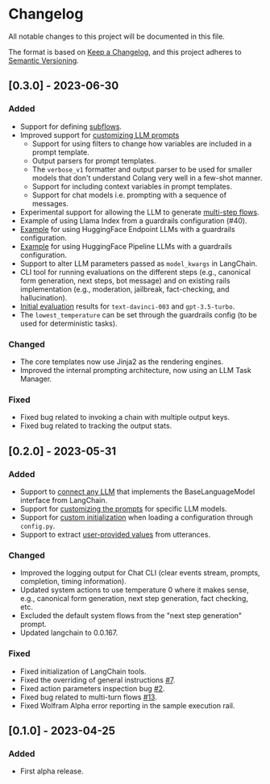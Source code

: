 # Changelog
All notable changes to this project will be documented in this file.

The format is based on [Keep a Changelog](https://keepachangelog.com/en/1.0.0/),
and this project adheres to [Semantic Versioning](https://semver.org/spec/v2.0.0.html).

## [0.3.0] - 2023-06-30

### Added

- Support for defining [subflows](docs/user_guide/colang-language-syntax-guide.md#subflows).
- Improved support for [customizing LLM prompts](docs/user_guide/advanced/prompt-customization.md)
  - Support for using filters to change how variables are included in a prompt template.
  - Output parsers for prompt templates.
  - The `verbose_v1` formatter and output parser to be used for smaller models that don't understand Colang very well in a few-shot manner.
  - Support for including context variables in prompt templates.
  - Support for chat models i.e. prompting with a sequence of messages.
- Experimental support for allowing the LLM to generate [multi-step flows](docs/user_guide/configuration-guide.md#multi-step-generation).
- Example of using Llama Index from a guardrails configuration (#40).
- [Example](examples/llm/hf_endpoint) for using HuggingFace Endpoint LLMs with a guardrails configuration.
- [Example](examples/llm/hf_pipeline_dolly) for using HuggingFace Pipeline LLMs with a guardrails configuration.
- Support to alter LLM parameters passed as `model_kwargs` in LangChain.
- CLI tool for running evaluations on the different steps (e.g., canonical form generation, next steps, bot message) and on existing rails implementation (e.g., moderation, jailbreak, fact-checking, and hallucination).
- [Initial evaluation](nemoguardrails/eval/README.md) results for `text-davinci-003` and `gpt-3.5-turbo`.
- The `lowest_temperature` can be set through the guardrails config (to be used for deterministic tasks).

### Changed

- The core templates now use Jinja2 as the rendering engines.
- Improved the internal prompting architecture, now using an LLM Task Manager.

### Fixed

- Fixed bug related to invoking a chain with multiple output keys.
- Fixed bug related to tracking the output stats.

## [0.2.0] - 2023-05-31

### Added

- Support to [connect any LLM](./docs/user_guide/configuration-guide.md#supported-llm-models) that implements the BaseLanguageModel interface from  LangChain.
- Support for [customizing the prompts](./docs/user_guide/configuration-guide.md#llm-prompts) for specific LLM models.
- Support for [custom initialization](./docs/user_guide/configuration-guide.md#configuration-guide) when loading a configuration through `config.py`.
- Support to extract [user-provided values](./docs/user_guide/advanced/extract-user-provided-values.md) from utterances.

### Changed

- Improved the logging output for Chat CLI (clear events stream, prompts, completion, timing information).
- Updated system actions to use temperature 0 where it makes sense, e.g., canonical form generation, next step generation, fact checking, etc.
- Excluded the default system flows from the "next step generation" prompt.
- Updated langchain to 0.0.167.

### Fixed

- Fixed initialization of LangChain tools.
- Fixed the overriding of general instructions [#7](https://github.com/NVIDIA/NeMo-Guardrails/issues/7).
- Fixed action parameters inspection bug [#2](https://github.com/NVIDIA/NeMo-Guardrails/issues/2).
- Fixed bug related to multi-turn flows [#13](https://github.com/NVIDIA/NeMo-Guardrails/issues/13).
- Fixed Wolfram Alpha error reporting in the sample execution rail.

## [0.1.0] - 2023-04-25

### Added
- First alpha release.
